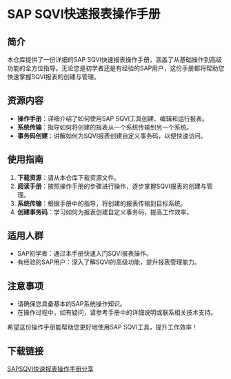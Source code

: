# SAP SQVI快速报表操作手册

## 简介
本仓库提供了一份详细的SAP SQVI快速报表操作手册，涵盖了从基础操作到高级功能的全方位指导。无论您是初学者还是有经验的SAP用户，这份手册都将帮助您快速掌握SQVI报表的创建与管理。

## 资源内容
- **操作手册**：详细介绍了如何使用SAP SQVI工具创建、编辑和运行报表。
- **系统传输**：指导如何将创建的报表从一个系统传输到另一个系统。
- **事务码创建**：讲解如何为SQVI报表创建自定义事务码，以便快速访问。

## 使用指南
1. **下载资源**：请从本仓库下载资源文件。
2. **阅读手册**：按照操作手册的步骤进行操作，逐步掌握SQVI报表的创建与管理。
3. **系统传输**：根据手册中的指导，将创建的报表传输到目标系统。
4. **创建事务码**：学习如何为报表创建自定义事务码，提高工作效率。

## 适用人群
- SAP初学者：通过本手册快速入门SQVI报表操作。
- 有经验的SAP用户：深入了解SQVI的高级功能，提升报表管理能力。

## 注意事项
- 请确保您具备基本的SAP系统操作知识。
- 在操作过程中，如有疑问，请参考手册中的详细说明或联系相关技术支持。

希望这份操作手册能帮助您更好地使用SAP SQVI工具，提升工作效率！

## 下载链接

[SAPSQVI快速报表操作手册分享](https://pan.quark.cn/s/ef9c5a3d01f8)